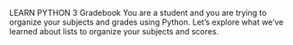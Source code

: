 LEARN PYTHON 3
Gradebook
You are a student and you are trying to organize your subjects and grades using Python. Let’s explore what we’ve learned about lists to organize your subjects and scores.
